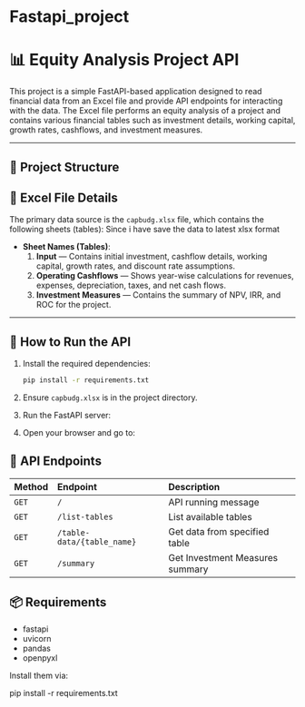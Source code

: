 # Fastapi_project
# 📊 Equity Analysis Project API

This project is a simple FastAPI-based application designed to read financial data from an Excel file and provide API endpoints for interacting with the data. The Excel file performs an equity analysis of a project and contains various financial tables such as investment details, working capital, growth rates, cashflows, and investment measures.

---

## 📁 Project Structure


## 📖 Excel File Details

The primary data source is the `capbudg.xlsx` file, which contains the following sheets (tables):
Since i have save the data to latest xlsx format
- **Sheet Names (Tables)**:
  1. **Input** — Contains initial investment, cashflow details, working capital, growth rates, and discount rate assumptions.
  2. **Operating Cashflows** — Shows year-wise calculations for revenues, expenses, depreciation, taxes, and net cash flows.
  3. **Investment Measures** — Contains the summary of NPV, IRR, and ROC for the project.

---

## 🚀 How to Run the API

1. Install the required dependencies:
   ```bash
   pip install -r requirements.txt


2. Ensure `capbudg.xlsx` is in the project directory.

3. Run the FastAPI server:


4. Open your browser and go to:


## 📌 API Endpoints

| Method | Endpoint                  | Description                       |
|:--------|:----------------------------|:------------------------------------|
| `GET` | `/`                        | API running message                |
| `GET` | `/list-tables`              | List available tables              |
| `GET` | `/table-data/{table_name}`  | Get data from specified table      |
| `GET` | `/summary`                  | Get Investment Measures summary    |

## 📦 Requirements

- fastapi
- uvicorn
- pandas
- openpyxl

Install them via:

pip install -r requirements.txt

